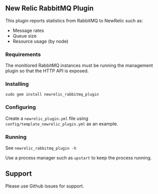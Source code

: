 ## New Relic RabbitMQ Plugin

This plugin reports statistics from RabbitMQ to NewRelic such as:

- Message rates
- Queue size
- Resource usage (by node)



### Requirements

The monitiored RabbitMQ instances must be running the management
plugin so that the HTTP API is exposed.

### Installing

`sudo gem install newrelic_rabbitmq_plugin`

### Configuring

Create a `newrelic_plugin.yml` file using `config/template_newrelic_plugin.yml` as an example.

### Running

See `newrelic_rabbitmq_plugin -h`

Use a process manager such as `upstart` to keep the process running.

## Support

Please use Github issues for support.
